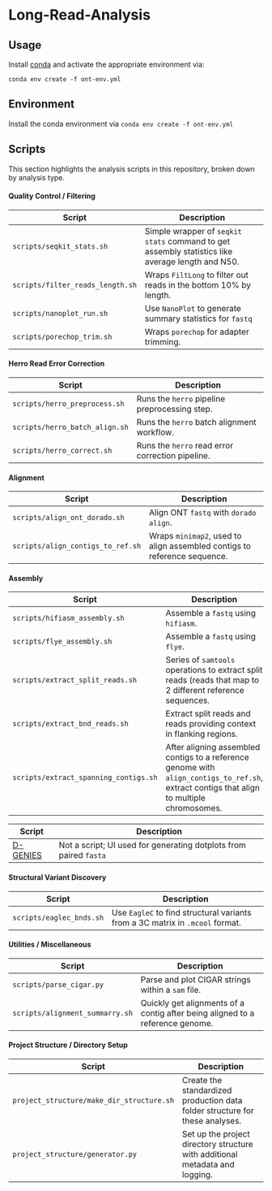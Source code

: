 # Long-Read-Analysis
## Usage
Install [conda](https://www.anaconda.com/docs/getting-started/miniconda/install#linux-2) and activate the appropriate environment via:
```
conda env create -f ont-env.yml
```

## Environment
Install the conda environment via `conda env create -f ont-env.yml`

## Scripts
This section highlights the analysis scripts in this repository, broken down by analysis type.
#### Quality Control / Filtering
| Script  | Description |
| ------------- | ------------- |
| `scripts/seqkit_stats.sh`  | Simple wrapper of `seqkit stats` command to get assembly statistics like average length and N50.  |
| `scripts/filter_reads_length.sh`  | Wraps `FiltLong` to filter out reads in the bottom 10% by length.  |
| `scripts/nanoplot_run.sh` | Use `NanoPlot` to generate summary statistics for `fastq` |
| `scripts/porechop_trim.sh` | Wraps `porechop` for adapter trimming. |
#### Herro Read Error Correction
| Script  | Description |
| ------------- | ------------- |
| `scripts/herro_preprocess.sh` | Runs the `herro` pipeline preprocessing step. | 
| `scripts/herro_batch_align.sh` | Runs the `herro` batch alignment workflow. |
| `scripts/herro_correct.sh` | Runs the `herro` read error correction pipeline. |
#### Alignment
| Script  | Description |
| ------------- | ------------- |
| `scripts/align_ont_dorado.sh`  | Align ONT `fastq` with `dorado align`. |
| `scripts/align_contigs_to_ref.sh`  | Wraps `minimap2`, used to align assembled contigs to reference sequence.  |
#### Assembly
| Script  | Description |
| ------------- | ------------- |
| `scripts/hifiasm_assembly.sh`  | Assemble a `fastq` using `hifiasm`. |
| `scripts/flye_assembly.sh` | Assemble a `fastq` using `flye`. |
| `scripts/extract_split_reads.sh`  | Series of `samtools` operations to extract split reads (reads that map to 2 different reference sequences.  |
| `scripts/extract_bnd_reads.sh` | Extract split reads and reads providing context in flanking regions. |
| `scripts/extract_spanning_contigs.sh` | After aligning assembled contigs to a reference genome with `align_contigs_to_ref.sh`, extract contigs that align to multiple chromosomes. |

| Script  | Description |
| ------------- | ------------- |
| [D-GENIES](https://dgenies.toulouse.inra.fr/run) | Not a script; UI used for generating dotplots from paired `fasta` |
#### Structural Variant Discovery
| Script  | Description |
| ------------- | ------------- |
| `scripts/eaglec_bnds.sh` | Use `EagleC` to find structural variants from a 3C matrix in `.mcool` format. |
#### Utilities / Miscellaneous
| Script  | Description |
| ------------- | ------------- |
| `scripts/parse_cigar.py` | Parse and plot CIGAR strings within a `sam` file. |
| `scripts/alignment_summarry.sh` | Quickly get alignments of a contig after being aligned to a reference genome. |
#### Project Structure / Directory Setup
| Script  | Description |
| ------------- | ------------- |
| `project_structure/make_dir_structure.sh` | Create the standardized production data folder structure for these analyses. |
| `project_structure/generator.py` | Set up the project directory structure with additional metadata and logging. |




